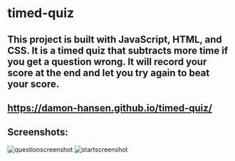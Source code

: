 # timed-quiz

## This project is built with JavaScript, HTML, and CSS. It is a timed quiz that subtracts more time if you get a question wrong. It will record your score at the end and let you try again to beat your score.

## https://damon-hansen.github.io/timed-quiz/

## Screenshots: 
![questionscreenshot](https://user-images.githubusercontent.com/95259338/150707627-b0f50e6f-923a-4174-94a5-481e025539db.PNG)
![startscreenshot](https://user-images.githubusercontent.com/95259338/150707628-af5035a6-b5a2-49a3-aa7c-214d506f9e7b.PNG)
